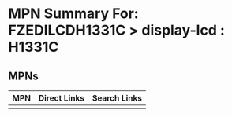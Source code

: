 



# MPN Summary For: FZEDILCDH1331C > display-lcd : H1331C

## MPNs
  

|MPN|Direct Links|Search Links|
| :--- | :--- | :--- |
||||

